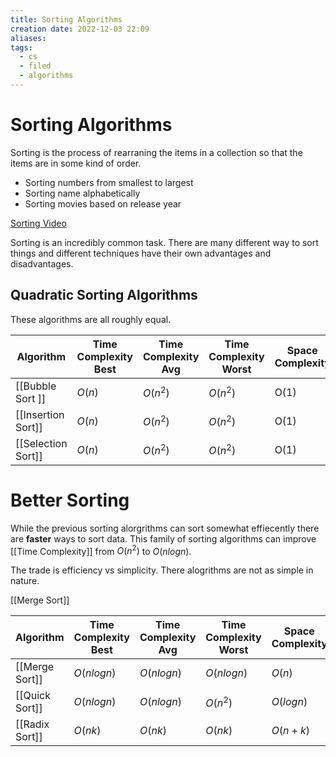 ```yaml
---
title: Sorting Algorithms
creation date: 2022-12-03 22:09
aliases: 
tags:
  - cs
  - filed
  - algorithms
---
```


# Sorting Algorithms
Sorting is the process of rearraning the items in a collection so that the items are in some kind of order.
- Sorting numbers from smallest to largest
- Sorting name alphabetically
- Sorting movies based on release year

[Sorting Video](https://www.toptal.com/developers/sorting-algorithms)

Sorting is an incredibly common task. There are many different way to sort things  and different techniques have their own advantages and disadvantages.

## Quadratic Sorting Algorithms
These algorithms are all roughly equal.

| Algorithm      | Time Complexity **Best** | Time Complexity **Avg** | Time Complexity **Worst** | Space Complexity |
| -------------- | ------------------------ | ----------------------- | ------------------------- | ---------------- |
| [[Bubble Sort ]]   |  $O(n)$                    | $O(n^2)$                  | $O(n^2)$                   | O(1)             |
| [[Insertion Sort]] |  $O(n)$                       | $O(n^2)$                 | $O(n^2)$                   | O(1)             |
| [[Selection Sort]] |  $O(n)$                       | $O(n^2)$                  | $O(n^2)$                    | O(1)                 |

# Better Sorting
While the previous sorting alorgrithms can sort somewhat effiecently there are **faster** ways to sort data. This family of sorting algorithms can improve [[Time Complexity]] from $O(n^2)$ to $O(n log n)$. 

The trade is efficiency vs simplicity. There alogrithms are not as simple in nature.

[[Merge Sort]] 

| Algorithm      | Time Complexity **Best** | Time Complexity **Avg** | Time Complexity **Worst** | Space Complexity |
| -------------- | ------------------------ | ----------------------- | ------------------------- | ---------------- |
| [[Merge Sort]] | $O(nlogn)$               | $O(nlogn)$              | $O(nlogn)$                | $O(n)$           |
| [[Quick Sort]] | $O(nlogn)$               | $O(nlogn)$              | $O(n^2)$                  | $O(log n)$       |
| [[Radix Sort]] | $O(nk)$                  | $O(nk)$                 | $O(nk)$                   | $O(n+k)$                  |
